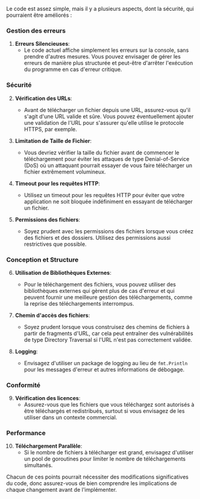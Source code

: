 Le code est assez simple, mais il y a plusieurs aspects, dont la sécurité, qui pourraient être améliorés :

### Gestion des erreurs

1. **Erreurs Silencieuses**:
   - Le code actuel affiche simplement les erreurs sur la console, sans prendre d'autres mesures. Vous pouvez envisager de gérer les erreurs de manière plus structurée et peut-être d'arrêter l'exécution du programme en cas d'erreur critique.

### Sécurité

2. **Vérification des URLs**:

   - Avant de télécharger un fichier depuis une URL, assurez-vous qu'il s'agit d'une URL valide et sûre. Vous pouvez éventuellement ajouter une validation de l'URL pour s'assurer qu'elle utilise le protocole HTTPS, par exemple.

3. **Limitation de Taille de Fichier**:

   - Vous devriez vérifier la taille du fichier avant de commencer le téléchargement pour éviter les attaques de type Denial-of-Service (DoS) où un attaquant pourrait essayer de vous faire télécharger un fichier extrêmement volumineux.

4. **Timeout pour les requêtes HTTP**:

   - Utilisez un timeout pour les requêtes HTTP pour éviter que votre application ne soit bloquée indéfiniment en essayant de télécharger un fichier.

5. **Permissions des fichiers**:
   - Soyez prudent avec les permissions des fichiers lorsque vous créez des fichiers et des dossiers. Utilisez des permissions aussi restrictives que possible.

### Conception et Structure

6. **Utilisation de Bibliothèques Externes**:

   - Pour le téléchargement des fichiers, vous pouvez utiliser des bibliothèques externes qui gèrent plus de cas d'erreur et qui peuvent fournir une meilleure gestion des téléchargements, comme la reprise des téléchargements interrompus.

7. **Chemin d'accès des fichiers**:

   - Soyez prudent lorsque vous construisez des chemins de fichiers à partir de fragments d'URL, car cela peut entraîner des vulnérabilités de type Directory Traversal si l'URL n'est pas correctement validée.

8. **Logging**:
   - Envisagez d'utiliser un package de logging au lieu de `fmt.Println` pour les messages d'erreur et autres informations de débogage.

### Conformité

9. **Vérification des licences**:
   - Assurez-vous que les fichiers que vous téléchargez sont autorisés à être téléchargés et redistribués, surtout si vous envisagez de les utiliser dans un contexte commercial.

### Performance

10. **Téléchargement Parallèle**:
    - Si le nombre de fichiers à télécharger est grand, envisagez d'utiliser un pool de goroutines pour limiter le nombre de téléchargements simultanés.

Chacun de ces points pourrait nécessiter des modifications significatives du code, donc assurez-vous de bien comprendre les implications de chaque changement avant de l'implémenter.
